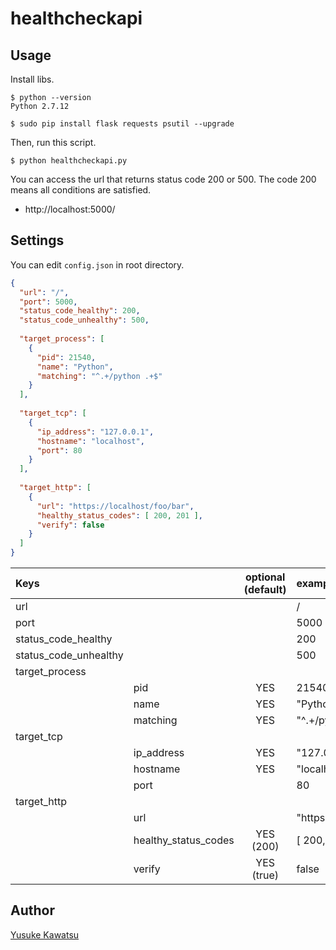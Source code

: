 # healthcheckapi

## Usage

Install libs.

```
$ python --version
Python 2.7.12

$ sudo pip install flask requests psutil --upgrade
```

Then, run this script.

```
$ python healthcheckapi.py
```

You can access the url that returns status code 200 or 500. The code 200 means all conditions are satisfied.

* http://localhost:5000/

## Settings

You can edit ``config.json`` in root directory.

```json
{
  "url": "/",
  "port": 5000,
  "status_code_healthy": 200,
  "status_code_unhealthy": 500,
  
  "target_process": [
    {
      "pid": 21540,
      "name": "Python",
      "matching": "^.+/python .+$"
    }
  ],
  
  "target_tcp": [
    {
      "ip_address": "127.0.0.1",
      "hostname": "localhost",
      "port": 80
    }
  ],
  
  "target_http": [
    {
      "url": "https://localhost/foo/bar",
      "healthy_status_codes": [ 200, 201 ],
      "verify": false
    }
  ]
}
```

|Keys||optional (default)|example|
|:-----------|:------------|:------------:|:------------|
|url|||/|
|port|||5000|
|status_code_healthy|||200|
|status_code_unhealthy|||500|
|target_process||||
||pid|YES|21540|
||name|YES|"Python"|
||matching|YES|"^.+/python .+$"|
|target_tcp||||
||ip_address|YES|"127.0.0.1"|
||hostname|YES|"localhost"|
||port||80|
|target_http||||
||url||"https://localhost:80/foo/bar"|
||healthy_status_codes|YES (200)|[ 200, 201 ]|
||verify|YES (true)|false

## Author

[Yusuke Kawatsu]


[Yusuke Kawatsu]:https://github.com/megmogmog1965
